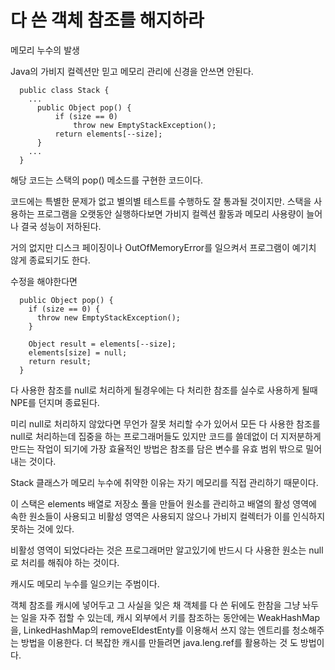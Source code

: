 # 다 쓴 객체 참조를 해지하라

메모리 누수의 발생

Java의 가비지 컬렉션만 믿고 메모리 관리에 신경을 안쓰면 안된다.

```
  public class Stack {
    ...
      public Object pop() {
          if (size == 0)
              throw new EmptyStackException();
          return elements[--size];
      }
    ...
  }
```

해당 코드는 스택의 pop() 메소드를 구현한 코드이다.

코드에는 특별한 문제가 없고 별의별 테스트를 수행하도 잘 통과될 것이지만. 스택을 사용하는 프로그램을 오랫동안 실행하다보면 가비지 컬렉션 활동과 메모리 사용량이 늘어나 결국 성능이 저하된다.

거의 없지만 디스크 페이징이나 OutOfMemoryError를 일으켜서 프로그램이 예기치 않게 종료되기도 한다.

수정을 해야한다면

```
  public Object pop() {
    if (size == 0) {
      throw new EmptyStackException();
    }

    Object result = elements[--size];
    elements[size] = null;
    return result;
  }
```

다 사용한 참조를 null로 처리하게 될경우에는 다 처리한 참조를 실수로 사용하게 될때 NPE를 던지며 종료된다.

미리 null로 처리하지 않았다면 무언가 잘못 처리할 수가 있어서 모든 다 사용한 참조를 null로 처리하는데 집중을 하는 프로그래머들도 있지만 코드를 쓸데없이 더 지저분하게 만드는 작업이 되기에 가장 효율적인 방법은 참조를 담은 변수를 유효 범위 밖으로 밀어내는 것이다.

Stack 클래스가 메모리 누수에 취약한 이유는 자기 메모리를 직접 관리하기 때문이다.

이 스택은 elements 배열로 저장소 풀을 만들어 원소를 관리하고 배열의 활성 영역에 속한 원소들이 사용되고 비활성 영역은 사용되지 않으나 가비지 컬렉터가 이를 인식하지 못하는 것에 있다.

비활성 영역이 되었다라는 것은 프로그래머만 알고있기에 반드시 다 사용한 원소는 null로 처리를 해줘야 하는 것이다.

캐시도 메모리 누수를 일으키는 주범이다.

객체 참조를 캐시에 넣어두고 그 사실을 잊은 채 객체를 다 쓴 뒤에도 한참을 그냥 놔두는 일을 자주 접할 수 있는데, 캐시 외부에서 키를 참조하는 동안에는 WeakHashMap을, LinkedHashMap의 removeEldestEnty를 이용해서 쓰지 않는 엔트리를 청소해주는 방법을 이용한다. 더 복잡한 캐시를 만들려면 java.leng.ref를 활용하는 것 도 방법이다.
